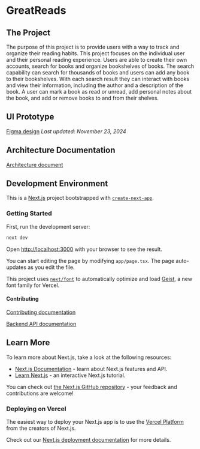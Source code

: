 # GreatReads

## The Project

The purpose of this project is to provide users with a way to track and organize their reading habits. This project focuses on the individual user and their personal reading experience. Users are able to create their own accounts, search for books and organize bookshelves of books. The search capability can search for thousands of books and users can add any book to their bookshelves. With each search result they can interact with books and view their information, including the author and a description of the book. A user can mark a book as read or unread, add personal notes about the book, and add or remove books to and from their shelves.

## UI Prototype
[Figma design](https://www.figma.com/proto/qOQembiYzIe3g3mNLo4mfc/GreatReads?node-id=9-93&node-type=canvas&t=wKYz9QlopHNVvFKZ-1&scaling=scale-down&content-scaling=fixed&page-id=0%3A1&starting-point-node-id=9%3A172&show-proto-sidebar=1)
*Last updated: November 23, 2024*


## Architecture Documentation
[Architecture document](docs/ARCHITECTURE.md)

## Development Environment

This is a [Next.js](https://nextjs.org) project bootstrapped with [`create-next-app`](https://nextjs.org/docs/app/api-reference/cli/create-next-app).

### Getting Started

First, run the development server:

```bash
next dev
```

Open [http://localhost:3000](http://localhost:3000) with your browser to see the result.

You can start editing the page by modifying `app/page.tsx`. The page auto-updates as you edit the file.

This project uses [`next/font`](https://nextjs.org/docs/app/building-your-application/optimizing/fonts) to automatically optimize and load [Geist](https://vercel.com/font), a new font family for Vercel.

#### Contributing

[Contributing documentation](docs/CONTRIBUTING.md)

[Backend API documentation](docs/BACKEND_USAGE.md)

## Learn More

To learn more about Next.js, take a look at the following resources:

- [Next.js Documentation](https://nextjs.org/docs) - learn about Next.js features and API.
- [Learn Next.js](https://nextjs.org/learn) - an interactive Next.js tutorial.

You can check out [the Next.js GitHub repository](https://github.com/vercel/next.js) - your feedback and contributions are welcome!

### Deploying on Vercel

The easiest way to deploy your Next.js app is to use the [Vercel Platform](https://vercel.com/new?utm_medium=default-template&filter=next.js&utm_source=create-next-app&utm_campaign=create-next-app-readme) from the creators of Next.js.

Check out our [Next.js deployment documentation](https://nextjs.org/docs/app/building-your-application/deploying) for more details.
